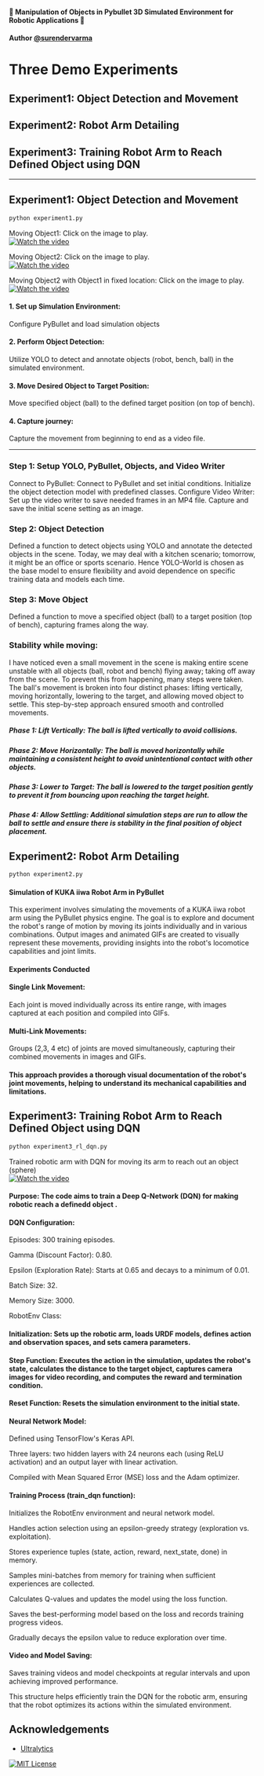 #### 🤖  Manipulation of Objects in Pybullet 3D Simulated Environment for Robotic Applications 🤖

#### Author [@surendervarma](https://www.github.com/surenderdev)

# Three Demo Experiments

## Experiment1: Object Detection and Movement
## Experiment2: Robot Arm Detailing
## Experiment3: Training Robot Arm to Reach Defined Object using DQN 
-------------------------------------------------------------------------------
## Experiment1: Object Detection and Movement
```bash
python experiment1.py
```

Moving Object1: Click on the image to play.
<br />
[![Watch the video](robotthumbnail.jpg)](https://vimeo.com/1054422380/f5b545434e)

Moving Object2: Click on the image to play.
<br />
[![Watch the video](robotthumbnail.jpg)](https://vimeo.com/1054422503/628fc29ca2)

Moving Object2 with Object1 in fixed location: Click on the image to play.
<br />
[![Watch the video](robotthumbnail.jpg)](https://vimeo.com/1054422431/b0bcd8bd93)

#### 1.	Set up Simulation Environment:
Configure PyBullet and load simulation objects 

#### 2.	Perform Object Detection:
Utilize YOLO to detect and annotate objects (robot, bench, ball) in the simulated environment.

#### 3.	Move Desired Object to Target Position:
Move specified object (ball) to the defined target position (on top of bench).

#### 4.	Capture journey:
Capture the movement from beginning to end as a video file.

----------
### Step 1: Setup YOLO, PyBullet, Objects, and Video Writer
Connect to PyBullet: Connect to PyBullet and set initial conditions.
Initialize the object detection model with predefined classes. 
Configure Video Writer: Set up the video writer to save needed frames in an MP4 file.
Capture and save the initial scene setting as an image.
### Step 2: Object Detection
Defined a function to detect objects using YOLO and annotate the detected objects in the scene. Today, we may deal with a kitchen scenario; tomorrow, it might be an office or sports scenario. Hence YOLO-World is chosen as the base model to ensure flexibility and avoid dependence on specific training data and models each time.
### Step 3: Move Object
Defined a function to move a specified object (ball) to a target position (top of bench), capturing frames along the way.
### Stability while moving:
I have noticed even a small movement in the scene is making entire scene unstable with all objects (ball, robot and bench) flying away; taking off away from the scene. To prevent this from happening, many steps were taken. 
The ball's movement is broken into four distinct phases: lifting vertically, moving horizontally, lowering to the target, and allowing moved object to settle. This step-by-step approach ensured smooth and controlled movements.
 ##### Phase 1: Lift Vertically: The ball is lifted vertically to avoid collisions. 
 ##### Phase 2: Move Horizontally: The ball is moved horizontally while maintaining a consistent height to avoid unintentional contact with other objects.
 ##### Phase 3: Lower to Target: The ball is lowered to the target position gently to prevent it from bouncing upon reaching the target height.
 ##### Phase 4: Allow Settling: Additional simulation steps are run to allow the ball to settle and ensure there is stability in the final position of object placement.


## Experiment2: Robot Arm Detailing 
```bash
python experiment2.py
```
#### Simulation of KUKA iiwa Robot Arm in PyBullet
This experiment involves simulating the movements of a KUKA iiwa robot arm using the PyBullet physics engine. The goal is to explore and document the robot's range of motion by moving its joints individually and in various combinations. Output images and animated GIFs are created to visually represent these movements, providing insights into the robot's locomotice capabilities and joint limits.

#### Experiments Conducted
#### Single Link Movement: 
Each joint is moved individually across its entire range, with images captured at each position and compiled into GIFs.

#### Multi-Link Movements: 
Groups (2,3, 4 etc) of joints are moved simultaneously, capturing their combined movements in images and GIFs.

#### This approach provides a thorough visual documentation of the robot's joint movements, helping to understand its mechanical capabilities and limitations.

## Experiment3: Training Robot Arm to Reach Defined Object using DQN 

```bash
python experiment3_rl_dqn.py
```
Trained robotic arm with DQN for moving its arm to reach out an object (sphere)
<br />
[![Watch the video](robotthumbnail.jpg)](https://vimeo.com/1054906047/7960f6e34e)

#### Purpose: The code aims to train a Deep Q-Network (DQN) for making robotic reach a definedd object .

#### DQN Configuration:

Episodes: 300 training episodes.

Gamma (Discount Factor): 0.80.

Epsilon (Exploration Rate): Starts at 0.65 and decays to a minimum of 0.01.

Batch Size: 32.

Memory Size: 3000.

RobotEnv Class:

#### Initialization: Sets up the robotic arm, loads URDF models, defines action and observation spaces, and sets camera parameters.

#### Step Function: Executes the action in the simulation, updates the robot's state, calculates the distance to the target object, captures camera images for video recording, and computes the reward and termination condition.

#### Reset Function: Resets the simulation environment to the initial state.

#### Neural Network Model:

Defined using TensorFlow's Keras API.

Three layers: two hidden layers with 24 neurons each (using ReLU activation) and an output layer with linear activation.

Compiled with Mean Squared Error (MSE) loss and the Adam optimizer.

#### Training Process (train_dqn function):

Initializes the RobotEnv environment and neural network model.

Handles action selection using an epsilon-greedy strategy (exploration vs. exploitation).

Stores experience tuples (state, action, reward, next_state, done) in memory.

Samples mini-batches from memory for training when sufficient experiences are collected.

Calculates Q-values and updates the model using the loss function.

Saves the best-performing model based on the loss and records training progress videos.

Gradually decays the epsilon value to reduce exploration over time.

#### Video and Model Saving:

Saves training videos and model checkpoints at regular intervals and upon achieving improved performance.

This structure helps efficiently train the DQN for the robotic arm, ensuring that the robot optimizes its actions within the simulated environment.


## Acknowledgements

 - [Ultralytics](https://docs.ultralytics.com/models/yolo-world/)

[![MIT License](https://img.shields.io/badge/License-MIT-green.svg)](https://choosealicense.com/licenses/mit/)
